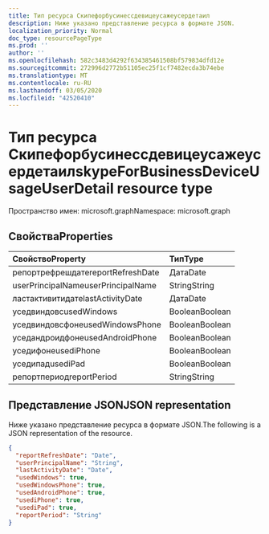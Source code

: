 ```yaml
---
title: Тип ресурса Скипефорбусинессдевицеусажеусердетаил
description: Ниже указано представление ресурса в формате JSON.
localization_priority: Normal
doc_type: resourcePageType
ms.prod: ''
author: ''
ms.openlocfilehash: 582c3483d4292f634385461508bf579834dfd12e
ms.sourcegitcommit: 272996d2772b51105ec25f1cf7482ecda3b74ebe
ms.translationtype: MT
ms.contentlocale: ru-RU
ms.lasthandoff: 03/05/2020
ms.locfileid: "42520410"
---
```

# <a name="skypeforbusinessdeviceusageuserdetail-resource-type"></a><span data-ttu-id="f5540-103">Тип ресурса Скипефорбусинессдевицеусажеусердетаил</span><span class="sxs-lookup"><span data-stu-id="f5540-103">skypeForBusinessDeviceUsageUserDetail resource type</span></span>

<span data-ttu-id="f5540-104">Пространство имен: microsoft.graph</span><span class="sxs-lookup"><span data-stu-id="f5540-104">Namespace: microsoft.graph</span></span>

## <a name="properties"></a><span data-ttu-id="f5540-105">Свойства</span><span class="sxs-lookup"><span data-stu-id="f5540-105">Properties</span></span>

| <span data-ttu-id="f5540-106">Свойство</span><span class="sxs-lookup"><span data-stu-id="f5540-106">Property</span></span>          | <span data-ttu-id="f5540-107">Тип</span><span class="sxs-lookup"><span data-stu-id="f5540-107">Type</span></span>    |
| :---------------- | :------ |
| <span data-ttu-id="f5540-108">репортрефрешдате</span><span class="sxs-lookup"><span data-stu-id="f5540-108">reportRefreshDate</span></span> | <span data-ttu-id="f5540-109">Дата</span><span class="sxs-lookup"><span data-stu-id="f5540-109">Date</span></span>    |
| <span data-ttu-id="f5540-110">userPrincipalName</span><span class="sxs-lookup"><span data-stu-id="f5540-110">userPrincipalName</span></span> | <span data-ttu-id="f5540-111">String</span><span class="sxs-lookup"><span data-stu-id="f5540-111">String</span></span>  |
| <span data-ttu-id="f5540-112">ластактивитидате</span><span class="sxs-lookup"><span data-stu-id="f5540-112">lastActivityDate</span></span>  | <span data-ttu-id="f5540-113">Дата</span><span class="sxs-lookup"><span data-stu-id="f5540-113">Date</span></span>    |
| <span data-ttu-id="f5540-114">уседвиндовс</span><span class="sxs-lookup"><span data-stu-id="f5540-114">usedWindows</span></span>       | <span data-ttu-id="f5540-115">Boolean</span><span class="sxs-lookup"><span data-stu-id="f5540-115">Boolean</span></span> |
| <span data-ttu-id="f5540-116">уседвиндовсфоне</span><span class="sxs-lookup"><span data-stu-id="f5540-116">usedWindowsPhone</span></span>  | <span data-ttu-id="f5540-117">Boolean</span><span class="sxs-lookup"><span data-stu-id="f5540-117">Boolean</span></span> |
| <span data-ttu-id="f5540-118">уседандроидфоне</span><span class="sxs-lookup"><span data-stu-id="f5540-118">usedAndroidPhone</span></span>  | <span data-ttu-id="f5540-119">Boolean</span><span class="sxs-lookup"><span data-stu-id="f5540-119">Boolean</span></span> |
| <span data-ttu-id="f5540-120">уседифоне</span><span class="sxs-lookup"><span data-stu-id="f5540-120">usediPhone</span></span>        | <span data-ttu-id="f5540-121">Boolean</span><span class="sxs-lookup"><span data-stu-id="f5540-121">Boolean</span></span> |
| <span data-ttu-id="f5540-122">уседипад</span><span class="sxs-lookup"><span data-stu-id="f5540-122">usediPad</span></span>          | <span data-ttu-id="f5540-123">Boolean</span><span class="sxs-lookup"><span data-stu-id="f5540-123">Boolean</span></span> |
| <span data-ttu-id="f5540-124">репортпериод</span><span class="sxs-lookup"><span data-stu-id="f5540-124">reportPeriod</span></span>      | <span data-ttu-id="f5540-125">String</span><span class="sxs-lookup"><span data-stu-id="f5540-125">String</span></span>  |

## <a name="json-representation"></a><span data-ttu-id="f5540-126">Представление JSON</span><span class="sxs-lookup"><span data-stu-id="f5540-126">JSON representation</span></span>

<span data-ttu-id="f5540-127">Ниже указано представление ресурса в формате JSON.</span><span class="sxs-lookup"><span data-stu-id="f5540-127">The following is a JSON representation of the resource.</span></span>

<!-- {
  "blockType": "resource",
  "@odata.type": "microsoft.graph.skypeForBusinessDeviceUsageUserDetail"
} -->

```json
{
  "reportRefreshDate": "Date", 
  "userPrincipalName": "String", 
  "lastActivityDate": "Date", 
  "usedWindows": true, 
  "usedWindowsPhone": true, 
  "usedAndroidPhone": true, 
  "usediPhone": true, 
  "usediPad": true, 
  "reportPeriod": "String"
}
```
